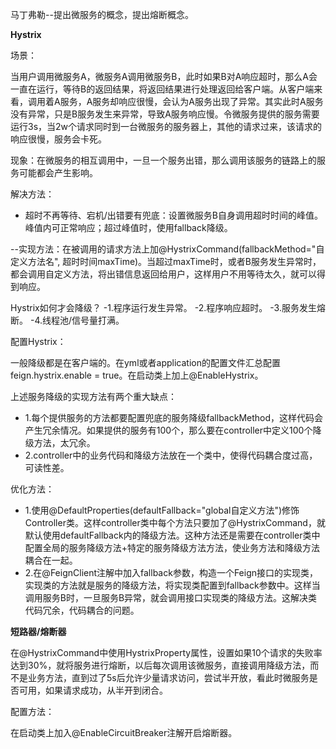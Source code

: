 马丁弗勒--提出微服务的概念，提出熔断概念。


**Hystrix**

场景：

当用户调用微服务A，微服务A调用微服务B，此时如果B对A响应超时，那么A会一直在运行，等待B的返回结果，将返回结果进行处理返回给客户端。从客户端来看，调用着A服务，A服务却响应很慢，会认为A服务出现了异常。其实此时A服务没有异常，只是B服务发生来异常，导致A服务响应慢。令微服务提供的服务需要运行3s，当2w个请求同时到一台微服务的服务器上，其他的请求过来，该请求的响应很慢，服务会卡死。

现象：在微服务的相互调用中，一旦一个服务出错，那么调用该服务的链路上的服务可能都会产生影响。

解决方法：

- 超时不再等待、宕机/出错要有兜底：设置微服务B自身调用超时时间的峰值。峰值内可正常响应；超过峰值时，使用fallback降级。

--实现方法：在被调用的请求方法上加@HystrixCommand(fallbackMethod="自定义方法名", 超时时间maxTime)。当超过maxTime时，或者B服务发生异常时，都会调用自定义方法，将出错信息返回给用户，这样用户不用等待太久，就可以得到响应。

Hystrix如何才会降级？
-1.程序运行发生异常。
-2.程序响应超时。
-3.服务发生熔断。
-4.线程池/信号量打满。

配置Hystrix：

一般降级都是在客户端的。在yml或者application的配置文件汇总配置feign.hystrix.enable = true。在启动类上加上@EnableHystrix。

上述服务降级的实现方法有两个重大缺点：
- 1.每个提供服务的方法都要配置兜底的服务降级fallbackMethod，这样代码会产生冗余情况。如果提供的服务有100个，那么要在controller中定义100个降级方法，太冗余。
- 2.controller中的业务代码和降级方法放在一个类中，使得代码耦合度过高，可读性差。

优化方法：
- 1.使用@DefaultProperties(defaultFallback="global自定义方法")修饰Controller类。这样controller类中每个方法只要加了@HystrixCommand，就默认使用defaultFallback内的降级方法。这种方法还是需要在controller类中配置全局的服务降级方法+特定的服务降级方法方法，使业务方法和降级方法耦合在一起。
- 2.在@FeignClient注解中加入fallback参数，构造一个Feign接口的实现类，实现类的方法就是服务的降级方法，将实现类配置到fallback参数中。这样当调用服务B时，一旦服务B异常，就会调用接口实现类的降级方法。这解决类代码冗余，代码耦合的问题。


**短路器/熔断器**

在@HystrixCommand中使用HystrixProperty属性，设置如果10个请求的失败率达到30%，就将服务进行熔断，以后每次调用该微服务，直接调用降级方法，而不是业务方法，直到过了5s后允许少量请求访问，尝试半开放，看此时微服务是否可用，如果请求成功，从半开到闭合。

配置方法：

在启动类上加入@EnableCircuitBreaker注解开启熔断器。



